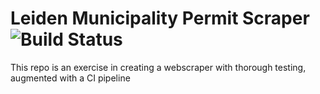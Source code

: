 # Leiden Municipality Permit Scraper ![Build Status](https://travis-ci.org/abvramshorst/leiden_municipality_permits.png)
This repo is an exercise in creating a webscraper with thorough testing, augmented with a CI pipeline